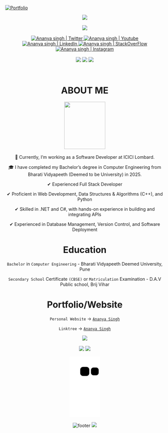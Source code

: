 <!--- header image --->

<div align="center">

  <p align="left">
  <a href="https://ananyasingh.space/" target="_blank">
    <img alt="Portfolio" src="https://github.com/Ananyasingh2002/Ananyasingh2002/assets/90714878/0646db2e-82ad-4606-af14-e03d911eaac1">
  </a>
</p>


  
<!--- portfolio launch image --->
  
<a href="https://ananyasingh.space/">
  
  <img height="300" src="https://user-images.githubusercontent.com/60597290/151966205-54a50cb6-2401-49bc-992c-dd926c8ecd09.svg"/>
  
  ![](https://komarev.com/ghpvc/?username=Ananyasingh2002&color=blueviolet&label=Profile+Views)
  
</a>

  
<!--- social media icons, you can find them in the assets directory of this repo --->
  
<a href="https://x.com/ananyasingh2002">
    <img height="55" alt="Ananya singh | Twitter" src="https://user-images.githubusercontent.com/60597290/152035696-80cad2ec-b4dd-4552-88e6-b6b466124f5b.png" />
</a>  
  
<a href="https://www.youtube.com/channel/UCKxfssRs1mFnGvSmIuW-8JA">
    <img height="55" alt="Ananya singh | Youtube" src="https://user-images.githubusercontent.com/60597290/152035929-b7f75d38-e1c2-4325-a97e-7b934b8534e2.png" />
</a>  
  
<a href="https://www.linkedin.com/in/ananya-singh-29b304224/" target="_blank">
  <img height="55" alt="Ananya singh | LinkedIn"  src="https://user-images.githubusercontent.com/60597290/152035581-a7c6c0c3-65c3-4160-89c0-e90ddc1e8d4e.png"/>
</a> 
  
<a href="https://stackoverflow.com/users/18581928/ananya-singh" target="_blank">
  <img height="55" alt="Ananya singh | StackOverFlow" src="https://user-images.githubusercontent.com/60597290/152035786-d00aa1c3-56af-4d45-8a3c-15846d1a123d.png" />
</a>
  
<a href="https://www.instagram.com/_devmaveric_/" target="_blank">
  <img height="55" alt="Ananya singh | Instagram"  src="https://user-images.githubusercontent.com/60597290/152036063-21242e52-af65-4a33-af5d-790466244407.png" />
</a>

  
<!--- a bit of vertical space & languages text --->
  
<div>&nbsp;</div>
  

<div></div>
  
  
<!--- language icons --->
  

<img height="100" src="https://user-images.githubusercontent.com/60597290/152366251-81e7024b-81c6-422c-ae71-ad035850d030.png" />
<img height="100" src="https://user-images.githubusercontent.com/60597290/152366154-ec1ddf07-fcf8-41f5-a5f8-ccfc331622a2.png" />
<img height="100" src="https://user-images.githubusercontent.com/60597290/152366741-4ebfc910-49b4-4365-829d-89f9a5873ff5.png" />
  
  
&nbsp;
<h1 align="center">
  ABOUT ME
</h1>
  
<img width="130" height="150" src="https://github.com/Ananyasingh2002/Ananyasingh2002/assets/90714878/40b5a631-b4cb-4c1a-947c-86b7da6b98b6" />
  
💼 Currently, I’m working as a Software Developer at ICICI Lombard.

🎓 I have completed my Bachelor’s degree in Computer Engineering from Bharati Vidyapeeth (Deemed to be University) in 2025.

✔ Experienced Full Stack Developer

✔ Proficient in Web Development, Data Structures & Algorithms (C++), and Python

✔ Skilled in .NET and C#, with hands-on experience in building and integrating APIs

✔ Experienced in Database Management, Version Control, and Software Deployment
  
  
  <!--- Education --->  
  
<h1 align="center">
    Education 
    </h2>

  `Bachelor` in `Computer Engineering` - Bharati Vidyapeeth Deemed University, Pune
  
  `Secondary School` Certificate `(CBSE)` or `Matriculation` Examination - D.A.V Public school, Brij Vihar

  
  <!--- Portfolio/Website --->  
  
<h1 align="center">
    Portfolio/Website
    </h2>
  
  `Personal Website` -> <a href="https://ananyasingh.space/" target="_blank">`Ananya Singh`</a>
  
  `Linktree` -> <a href="https://linktr.ee/singh.ananya4458" target="_blank">`Ananya Singh`</a>
  
 

  
  <!--- adding 3D earth icon to show some love for the environment 🌏 --->
  
<img height="40" src="https://user-images.githubusercontent.com/60597290/152370900-69dce999-2e00-4227-9547-917fa1a4b06e.png" />


  
<p align="center">
  
  <img width="400px" src="https://github-readme-stats.vercel.app/api?username=Ananyasingh2002&count_private=true&show_icons=true&theme=material-palenight&hide_border=true&bg_color=1F222E" />

  
  
  <img width="400px" src="https://github-readme-streak-stats.herokuapp.com?user=Ananyasingh2002&theme=material-palenight&hide_border=true&fire=C77800&ring=7C2AE8&background=1F222E" />
  
</p>


<!--- Github snack contribution graph --->
  
<div align="center"> <img src="https://raw.githubusercontent.com/muhiqsimui/muhiqsimui/output/github-contribution-grid-snake.svg" /></div>

<!--- building footer with spaceship question --->
  
![footer](https://user-images.githubusercontent.com/60597290/152518980-fa55fbc8-81fe-4bba-bf52-21320455e217.png)
<img height="50" src="https://user-images.githubusercontent.com/60597290/152519754-992acfbc-39df-489d-a01a-72ea86a08996.png" />
  
 </div>
